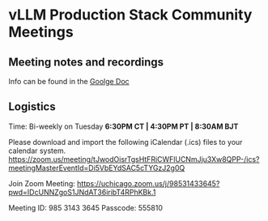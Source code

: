 # vLLM Production Stack Community Meetings

## Meeting notes and recordings
Info can be found in the [Goolge Doc](https://docs.google.com/document/d/1SCye2qgpwAFDptj8obBXVbSpBbKjb8fiVjH9HKK3OOw/edit?usp=sharing)

## Logistics 

Time: Bi-weekly on Tuesday **6:30PM CT | 4:30PM PT | 8:30AM BJT**

Please download and import the following iCalendar (.ics) files to your calendar system.
https://zoom.us/meeting/tJwodOisrTgsHtFRiCWFlUCNmJju3Xw8QPP-/ics?meetingMasterEventId=Di5VbEYdSAC5cTYGzJ2g0Q

Join Zoom Meeting:
https://uchicago.zoom.us/j/98531433645?pwd=IDcUNNZgoS1JNdAT36iribT4RPhKBk.1

Meeting ID: 985 3143 3645
Passcode: 555810

